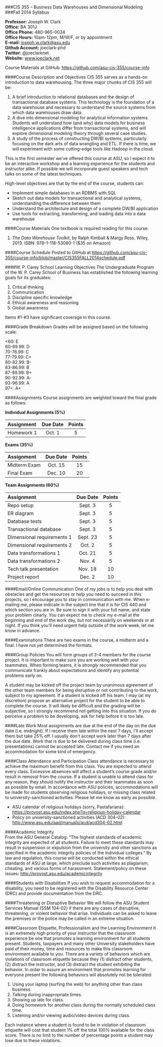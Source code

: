 ###CIS 355 – Business Data Warehouses and Dimensional Modeling  
###Fall 2014 Syllabus

**Professor:**  Joseph W. Clark  
**Office:** BA 301J  
**Office Phone:**  480-965-0024  
**Office Hours:**  10am-12pm, M/W/F, or by appointment	  
**E-mail:**  joseph.w.clark@asu.edu  
**Github Account:**  joeclark-phd  
**Twitter:** @joeclarknet  
**Website:** www.joeclark.net

Course Materials at GitHub:  https://github.com/asu-cis-355/course-info 

####Course Description and Objectives
CIS 355 serves as a hands-on introduction to data warehousing.  The three major chunks of CIS 355 will be:

1. A brief introduction to relational databases and the design of transactional database systems. This technology is the foundation of a data warehouse and necessary to understand the source systems from which data warehouses draw data.
2. A dive into dimensional modeling for analytical information systems.  Students will understand how (and why) data models for business intelligence applications differ from transactional systems, and will explore dimensional modeling theory through several case studies.
3. A study of the process of constructing DW/BI systems, particularly focusing on the dark arts of data wrangling and ETL.  If there is time, we will experiment with some cutting-edge tools like Hadoop in the cloud.

This is the first semester we've offered this course at ASU, so I expect it to be an interactive workshop and a learning experience for the students and instructor alike.  If possible we will incorporate guest speakers and tech talks on some of the latest techniques.

High-level objectives are that by the end of the course, students can:

- Implement simple databases in an RDBMS with SQL
- Sketch out data models for transactional and analytical systems, understanding the difference between them
- Understand the architecture and design of a complete DW/BI application
- Use tools for extracting, transforming, and loading data into a data warehouse


####Course Materials 
One textbook is required reading for this course:

1. *The Data Warehouse Toolkit*, by Ralph Kimball & Margy Ross.  Wiley, 2013.   ISBN: 978-1-118-53080-1   ($35 on Amazon)

####Course Schedule
Posted to GitHub at https://github.com/asu-cis-355/course-info/blob/master/CIS355FALL2014schedule.pdf

####W. P. Carey School Learning Objectives
The Undergraduate Program of the W. P. Carey School of Business has established the following learning goals for its graduates:

1. Critical thinking
2. Communication
3. Discipline specific knowledge
4. Ethical awareness and reasoning
5. Global awareness

Items #1-#3 have significant coverage in this course.

####Grade Breakdown
Grades will be assigned based on the following scale:

<60: E  
60-69.99: D  
70-76.99: C  
77-79.99: C+  
80-82.99: B-  
83-86.99: B  
87-89.99: B+  
90-92.99: A-  
93-96.99: A  
97+: A+

####Assignments
Course assignments are weighted toward the final grade as follows:

**Individual Assignments (5%)**

| Assignment | Due Date | Points |
|:---------- |:--------:|:------:|
| Homework 1 | Oct. 1 | 5 |


**Exams (35%)**

| Assignment | Due Date | Points |
|:---------- |:--------:|:------:|
| Midterm Exam | Oct. 15 | 15 |
| Final Exam | Dec. 10 | 20 |

**Team Assignments (60%)**

| Assignment | Due Date | Points |
|:---------- |:--------:|:------:|
| Repo setup | Sept. 3 | 5 |
| ER diagram | Sept. 3 | 5 |
| Database tests | Sept. 3 | 5 |
| Transactional database | Sept. 3 | 5 |
| Dimensional requirements 1 | Sept. 23 | 5 |
| Dimensional requirements 2 | Oct. 2 | 5 |
| Data transformations 1 | Oct. 21 | 5 |
| Data transformations 2 | Nov. 4 | 5 |
| Tech talk presentation | Nov. 18 | 10 |
| Project report | Dec. 2 | 10 |




####Email/Online Communication 
One of my jobs is to help you deal with obstacles and get the resources or help you need to succeed in this projects, so I encourage you to stay in communication with me.  When e-mailing me, please indicate in the subject line that it is for CIS 440 and which section you are in.  Be sure to sign it with your full name, and state your problem clearly.  You can expect me to check my e-mail at the beginning and end of the work day, but not necessarily on weekends or at night.  If you think you’ll need urgent help outside of the work week, let me know in advance.


####Examinations 
There are two exams in the course, a midterm and a final.  I have not yet determined the formats.
	
####Group Policies 
You will form groups of 3-4 members for the course project.  It is important to make sure you are working well with your teammates.  When forming teams, it is *strongly* recommended that you communicate frankly about expectations and identify any potential problems early on.  

A student may be kicked off the project team by unanimous agreement of the other team members for being disruptive or not contributing to the work, subject to my agreement.  If a student is kicked off his team, I may (at my discretion) propose an alternative project for the student to be able to complete the course.  It will likely be difficult and the grading will be subjective, so I strongly recommend not getting into this situation.  If you do perceive a problem to be developing, ask for help before it is too late.

####Late Work
Most assignments are due at the end of the day on the due date (i.e. midnight).  If I receive them late within the next 7 days, I'll accept them but take 25% off.  I usually don't accept work later than 7 days after the due date.  Work that is due to be delivered during class time (i.e. presentations) cannot be accepted late.  Contact me if you need an accommodation for some kind of emergency.

####Class Attendance and Participation 
Class attendance is necessary to achieve the maximum benefit from this class. You are expected to attend every class. Excessive absences will affect a student’s course grade and/or result in removal from the course.  If a student is unable to attend class for any reason, they should notify the instructor and their teammates as soon as possible by email.  In accordance with ASU policies, accommodations will be made for students observing religious holidays, or missing class related to university-sanctioned activities.  Please let me know as early as possible.
- ASU calendar of religious holidays (sorry, Pastafarians): https://provost.asu.edu/index.php?q=religious-holiday-calendar
- Policy on university-sanctioned activities (ACD 304-02): http://www.asu.edu/aad/manuals/acd/acd304-02.html

####Academic Integrity  
From the ASU General Catalog:  “The highest standards of academic integrity are expected of all students. Failure to meet these standards may result in suspension or expulsion from the university and other sanctions as specified in the academic integrity policies of the individual colleges.”  By law and regulation, this course will be conducted within the ethical standards of ASU at large, which preclude such activities as plagiarism, cheating, and various forms of harassment.  Statement/policy on these issues:    http://provost.asu.edu/academicintegrity

####Students with Disabilities
If you wish to request accommodation for a disability, you need to be registered with the Disability Resource Center (DRC) and provide documentation from the DRC.

####Threatening or Disruptive Behavior
We will follow the ASU Student Services Manual (SSM 104-02) if there are any cases of disruptive, threatening, or violent behavior that arise.  Individuals can be asked to leave the premises or the police may be called in an extreme situation.

####Classroom Etiquette, Professionalism and the Learning Environment
It is an extremely high priority of your instructor that the classroom experience be one that promotes a learning environment for all students present. Students, taxpayers and many other University stakeholders have paid of their money, time and resources to make this classroom environment available to you. There are a variety of behaviors which are violations of classroom etiquette because they (1) distract other students, (2) distract the instructor, and (3) distract the student exhibiting the behavior. In order to assure an environment that promotes learning for everyone present the following behaviors will absolutely not be tolerated:

1. Using your laptop (surfing the web) for anything other than class business.
2. Talking during inappropriate times.
3. Showing up late for class.
4. Doing homework for another class during the normally scheduled class time.
5. Listening and/or viewing audio/video devices during class.

Each instance where a student is found to be in violation of classroom etiquette will cost that student 1% off the total 100% available for the class score. There is no limit to the number of percentage points a student may lose due to these violations.
